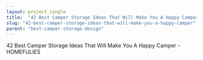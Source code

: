 ```yaml
---
layout: project_single
title:  "42 Best Camper Storage Ideas That Will Make You A Happy Camper"
slug: "42-best-camper-storage-ideas-that-will-make-you-a-happy-camper"
parent: "best-camper-storage-design"
---
```

42 Best Camper Storage Ideas That Will Make You A Happy Camper - HOMEFULIES